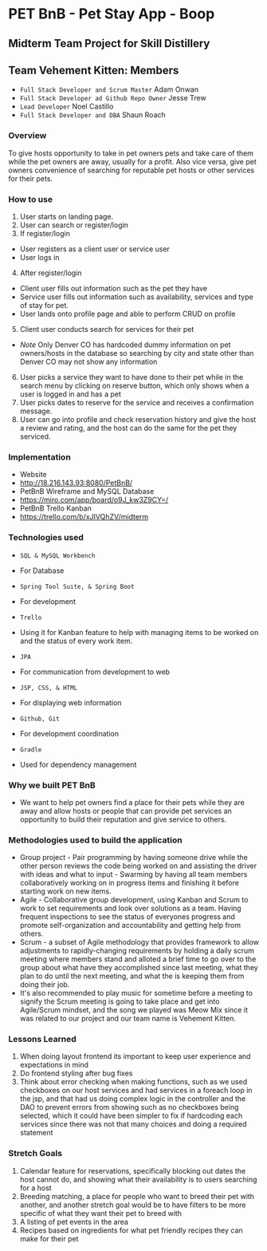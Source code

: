 # PET BnB - Pet Stay App - Boop
## Midterm Team Project for Skill Distillery
## Team Vehement Kitten: Members
- `Full Stack Developer and Scrum Master` Adam Onwan
- `Full Stack Developer ad Github Repo Owner` Jesse Trew
- `Lead Developer` Noel Castillo
- `Full Stack Developer and DBA` Shaun Roach
### Overview
To give hosts opportunity to take in pet owners pets and take care of them while the pet owners are away, usually for a profit. Also vice versa, give pet owners convenience of searching for reputable pet hosts or other services for their pets.
### How to use
1. User starts on landing page.
2. User can search or register/login
3.  If register/login
-  User registers as a client user or service user
-  User logs in
4. After register/login
 - Client user fills out information such as the pet they have
 - Service user fills out information  such as availability, services and type of stay for pet.
 - User lands onto profile page and able to perform CRUD on profile
5. Client user conducts search for services for their pet
 - *Note* Only Denver CO has hardcoded dummy information on pet owners/hosts in the database so searching by city and state other than Denver CO may not show any information
6. User picks a service they want to have done to their pet while in the search menu by clicking on reserve button, which only shows when a user is logged in and has a pet
7. User picks dates to reserve for the service and receives a confirmation message.
8. User can go into profile and check reservation history and give the host a review and rating, and the host can do the same for the pet they serviced.
### Implementation
- Website
 - http://18.216.143.93:8080/PetBnB/
- PetBnB Wireframe and MySQL Database
 - https://miro.com/app/board/o9J_kw3Z9CY=/
- PetBnB Trello Kanban
 - https://trello.com/b/xJIVQhZV/midterm
### Technologies used
* `SQL & MySQL Workbench`
 - For Database
* `Spring Tool Suite, & Spring Boot`
 -  For development
* `Trello`
 -  Using it for Kanban feature to help with managing items to be worked on and the status of every work item.
* `JPA`
 - For communication from development to web
* `JSP, CSS, & HTML`
 - For displaying web information
* `Github, Git`
 - For development coordination
* `Gradle`
 - Used for dependency management
### Why we built PET BnB
- We want to help pet owners find a place for their pets while they are away and allow hosts or people that can provide pet services an opportunity to build their reputation and give service to others.
### Methodologies used to build the application
- Group project - Pair programming by having someone drive while the other person reviews the code being worked on and assisting the driver with ideas and what to input - Swarming by having all team members collaboratively working on in progress items and finishing it before starting work on new items.
- Agile - Collaborative group development, using Kanban and Scrum to work to set requirements and look over solutions as a team. Having frequent inspections to see the status of everyones progress and promote self-organization and accountability and getting help from others.
- Scrum - a subset of Agile methodology that provides framework to allow adjustments to rapidly-changing requirements by holding a daily scrum meeting where members stand and alloted a brief time to go over to the group about what have they accomplished since last meeting, what they plan to do until the next meeting, and what the is keeping them from doing their job.
 - It's also recommended to play music for sometime before a meeting to signify the Scrum meeting is going to take place and get into Agile/Scrum mindset, and the song we played was Meow Mix since it was related to our project and our team name is Vehement Kitten.
### Lessons Learned
1. When doing layout frontend its important to keep user experience and expectations in mind
2. Do frontend styling after bug fixes
3. Think about error checking when making functions, such as we used checkboxes on our host services and had services in a foreach loop in the jsp, and that had us doing complex logic in the controller and the DAO to prevent errors from showing such as no checkboxes being selected, which it could have been simpler to fix if hardcoding each services since there was not that many choices and doing a required statement
### Stretch Goals
1. Calendar feature for reservations, specifically blocking out dates the host cannot do, and showing what their availability is to users searching for a host
2. Breeding matching, a place for people who want to breed their pet with another, and another stretch goal would be to have filters to be more specific of what they want their pet to breed with
3. A listing of pet events in the area
4. Recipes based on ingredients for what pet friendly recipes they can make for their pet
